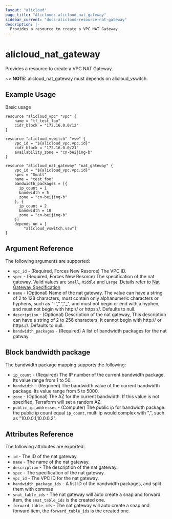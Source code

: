 ```yaml
---
layout: "alicloud"
page_title: "Alicloud: alicloud_nat_gateway"
sidebar_current: "docs-alicloud-resource-nat-gateway"
description: |-
  Provides a resource to create a VPC NAT Gateway.
---
```


# alicloud\_nat\_gateway

Provides a resource to create a VPC NAT Gateway.

~> **NOTE:** alicloud_nat_gateway must depends on alicloud_vswitch.


## Example Usage

Basic usage

```
resource "alicloud_vpc" "vpc" {
	name = "tf_test_foo"
	cidr_block = "172.16.0.0/12"
}

resource "alicloud_vswitch" "vsw" {
	vpc_id = "${alicloud_vpc.vpc.id}"
	cidr_block = "172.16.0.0/21"
	availability_zone = "cn-beijing-b"
}

resource "alicloud_nat_gateway" "nat_gateway" {
	vpc_id = "${alicloud_vpc.vpc.id}"
	spec = "Small"
	name = "test_foo"
	bandwidth_packages = [{
	  ip_count = 1
	  bandwidth = 5
	  zone = "cn-beijing-b"
	}, {
	  ip_count = 2
	  bandwidth = 10
	  zone = "cn-beijing-b"
	}]
	depends_on = [
    	"alicloud_vswitch.vsw"]
}
```

## Argument Reference

The following arguments are supported:

* `vpc_id` - (Required, Forces New Resorce) The VPC ID.
* `spec` - (Required, Forces New Resorce) The specification of the nat gateway. Valid values are `Small`, `Middle` and `Large`. Details refer to [Nat Gateway Specification](https://help.aliyun.com/document_detail/42757.html?spm=5176.doc32322.6.559.kFNBzv)
* `name` - (Optional) Name of the nat gateway. The value can have a string of 2 to 128 characters, must contain only alphanumeric characters or hyphens, such as "-",".","_", and must not begin or end with a hyphen, and must not begin with http:// or https://. Defaults to null.
* `description` - (Optional) Description of the nat gateway, This description can have a string of 2 to 256 characters, It cannot begin with http:// or https://. Defaults to null.
* `bandwidth_packages` - (Required) A list of bandwidth packages for the nat gatway.

## Block bandwidth package

The bandwidth package mapping supports the following:

* `ip_count` - (Required) The IP number of the current bandwidth package. Its value range from 1 to 50.
* `bandwidth` - (Required) The bandwidth value of the current bandwidth package. Its value range from 5 to 5000.
* `zone` - (Optional) The AZ for the current bandwidth. If this value is not specified, Terraform will set a random AZ.
* `public_ip_addresses` - (Computer) The public ip for bandwidth package. the public ip count equal `ip_count`, multi ip would complex with ",", such as "10.0.0.1,10.0.0.2".

## Attributes Reference

The following attributes are exported:

* `id` - The ID of the nat gateway.
* `name` - The name of the nat gateway.
* `description` - The description of the nat gateway.
* `spec` - The specification of the nat gateway.
* `vpc_id` - The VPC ID for the nat gateway.
* `bandwidth_package_ids` - A list ID of the bandwidth packages, and split them with commas
* `snat_table_ids` - The nat gateway will auto create a snap and forward item, the `snat_table_ids` is the created one.
* `forward_table_ids` - The nat gateway will auto create a snap and forward item, the `forward_table_ids` is the created one.

